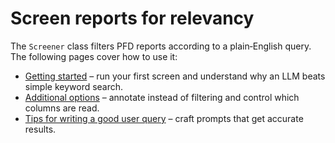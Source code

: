 # Screen reports for relevancy

The `Screener` class filters PFD reports according to a plain‑English query. The following pages cover how to use it:

- [Getting started](basics.md) – run your first screen and understand why an LLM beats simple keyword search.
- [Additional options](options.md) – annotate instead of filtering and control which columns are read.
- [Tips for writing a good user query](tips.md) – craft prompts that get accurate results.
